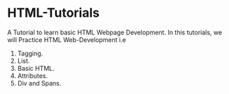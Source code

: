 # HTML-Tutorials
A Tutorial to learn basic HTML Webpage Development.
In this tutorials,
we will Practice HTML Web-Development i.e
1. Tagging.
2. List.
3. Basic HTML.
4. Attributes.
5. Div and Spans.

